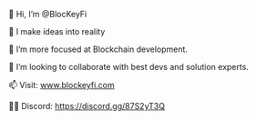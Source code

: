👋 Hi, I’m @BlocKeyFi

👀 I make ideas into reality

🌱 I’m more focused at Blockchain development.

💞️ I’m looking to collaborate with best devs and solution experts.

📫 Visit: www.blockeyfi.com

👩‍💻 Discord: https://discord.gg/87S2yT3Q

<!--

**Here are some ideas to get you started:**

🙋‍♀️ A short introduction - what is your organization all about?
🌈 Contribution guidelines - how can the community get involved?
👩‍💻 Useful resources - where can the community find your docs? Is there anything else the community should know?
🍿 Fun facts - what does your team eat for breakfast?
🧙 Remember, you can do mighty things with the power of [Markdown](https://docs.github.com/github/writing-on-github/getting-started-with-writing-and-formatting-on-github/basic-writing-and-formatting-syntax)
-->
